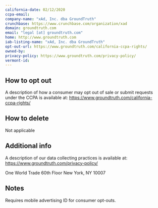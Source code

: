 ```yaml
---
california-date: 02/12/2020
ccpa-email: 
company-name: "xAd, Inc. dba GroundTruth"
crunchbase: https://www.crunchbase.com/organization/xad
domain: groundtruth.com
email: "legal [at] groundtruth.com"
home: http://www.groundtruth.com
iab-listing-name: "xAd, Inc. dba GroundTruth"
opt-out-url: https://www.groundtruth.com/california-ccpa-rights/
owned-by: 
privacy-policy: https://www.groundtruth.com/privacy-policy/
vermont-id: 
---
```

## How to opt out


A description of how a consumer may opt out of sale or submit requests under the CCPA is available at: https://www.groundtruth.com/california-ccpa-rights/

## How to delete


Not applicable

## Additional info


A description of our data collecting practices is available at: https://www.groundtruth.com/privacy-policy/

One World Trade 60th Floor
New York, NY 10007


## Notes


Requires mobile advertising ID for consumer opt-outs.


